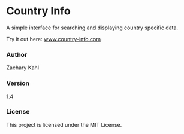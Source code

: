 # Country Info
A simple interface for searching and displaying country specific data.

Try it out here: www.country-info.com

### Author
Zachary Kahl

### Version
1.4

### License
This project is licensed under the MIT License.
